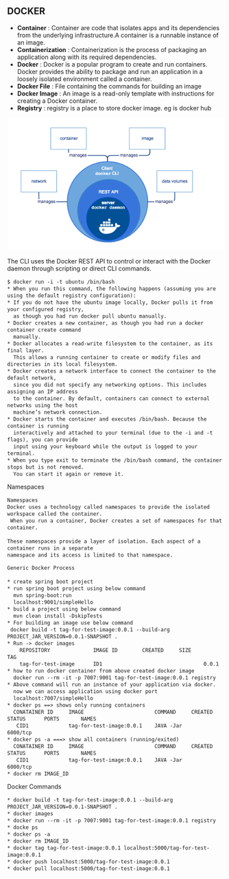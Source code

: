<h2>DOCKER</h2>

* <b>Container</b> : Container are code that isolates apps and its dependencies from the underlying infrastructure.A container is a runnable instance of an image. 
* <b>Containerization</b> : Containerization is the process of packaging an application along with its required dependencies.
* <b>Docker</b> : Docker is a popular program to create and run containers.
    Docker provides the ability to package and run an application in a loosely isolated 
    environment called a container. 
* <b>Docker File</b> : File containing the commands for building an image
* <b>Docker Image</b> : An image is a read-only template with instructions for creating a Docker container. 
* <b>Registry</b> : registry is a place to store docker image. eg is docker hub

![Docker](./pictures/Docker.PNG)

The CLI uses the Docker REST API to control or interact with the Docker daemon through scripting or direct CLI commands.

````
$ docker run -i -t ubuntu /bin/bash
* When you run this command, the following happens (assuming you are using the default registry configuration):
* If you do not have the ubuntu image locally, Docker pulls it from your configured registry, 
  as though you had run docker pull ubuntu manually.
* Docker creates a new container, as though you had run a docker container create command 
  manually.
* Docker allocates a read-write filesystem to the container, as its final layer.
  This allows a running container to create or modify files and directories in its local filesystem.
* Docker creates a network interface to connect the container to the default network, 
  since you did not specify any networking options. This includes assigning an IP address
  to the container. By default, containers can connect to external networks using the host 
  machine’s network connection.
* Docker starts the container and executes /bin/bash. Because the container is running
  interactively and attached to your terminal (due to the -i and -t flags), you can provide 
  input using your keyboard while the output is logged to your terminal.
* When you type exit to terminate the /bin/bash command, the container stops but is not removed.
  You can start it again or remove it.
````

Namespaces

````
Namespaces
Docker uses a technology called namespaces to provide the isolated workspace called the container.
 When you run a container, Docker creates a set of namespaces for that container.

These namespaces provide a layer of isolation. Each aspect of a container runs in a separate 
namespace and its access is limited to that namespace.
````

````
Generic Docker Process

* create spring boot project
* run spring boot project using below command 
  mvn spring-boot:run
  localhost:9001/simpleHello
* build a project using below command
  mvn clean install -DskipTests
* For building an image use below command
 docker build -t tag-for-test-image:0.0.1 --build-arg PROJECT_JAR_VERSION=0.0.1-SNAPSHOT .
* Run -> docker images
    REPOSITORY              IMAGE ID        CREATED     SIZE        TAG
    tag-for-test-image      ID1                                 0.0.1
* how to run docker container from above created docker image
  docker run --rm -it -p 7007:9001 tag-for-test-image:0.0.1 registry
* Above command will run an instance of your application via docker.
  now we can access application using docker port
  localhost:7007/simpleHello 
* docker ps ==> shows only running containers
  CONATAINER ID     IMAGE                       COMMAND     CREATED     STATUS      PORTS       NAMES      
   CID1             tag-for-test-image:0.0.1    JAVA -Jar                           6000/tcp
* docker ps -a ===> show all containers (running/exited) 
  CONATAINER ID     IMAGE                       COMMAND     CREATED     STATUS      PORTS       NAMES      
   CID1             tag-for-test-image:0.0.1    JAVA -Jar                           6000/tcp
* docker rm IMAGE_ID

````

Docker Commands

````
* docker build -t tag-for-test-image:0.0.1 --build-arg PROJECT_JAR_VERSION=0.0.1-SNAPSHOT .
* docker images
* docker run --rm -it -p 7007:9001 tag-for-test-image:0.0.1 registry
* docke ps 
* docker ps -a
* docker rm IMAGE_ID
* docker tag tag-for-test-image:0.0.1 localhost:5000/tag-for-test-image:0.0.1
* docker push localhost:5000/tag-for-test-image:0.0.1
* docker pull localhost:5000/tag-for-test-image:0.0.1
````